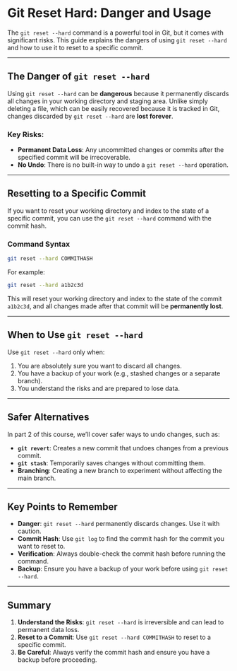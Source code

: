 # Git Reset Hard: Danger and Usage

The `git reset --hard` command is a powerful tool in Git, but it comes with significant risks. This guide explains the dangers of using `git reset --hard` and how to use it to reset to a specific commit.

---

## The Danger of `git reset --hard`

Using `git reset --hard` can be **dangerous** because it permanently discards all changes in your working directory and staging area. Unlike simply deleting a file, which can be easily recovered because it is tracked in Git, changes discarded by `git reset --hard` are **lost forever**.

### Key Risks:

- **Permanent Data Loss**: Any uncommitted changes or commits after the specified commit will be irrecoverable.
- **No Undo**: There is no built-in way to undo a `git reset --hard` operation.

---

## Resetting to a Specific Commit

If you want to reset your working directory and index to the state of a specific commit, you can use the `git reset --hard` command with the commit hash.

### Command Syntax

```bash
git reset --hard COMMITHASH
```

For example:

```bash
git reset --hard a1b2c3d
```

This will reset your working directory and index to the state of the commit `a1b2c3d`, and all changes made after that commit will be **permanently lost**.

---

## When to Use `git reset --hard`

Use `git reset --hard` only when:

1. You are absolutely sure you want to discard all changes.
2. You have a backup of your work (e.g., stashed changes or a separate branch).
3. You understand the risks and are prepared to lose data.

---

## Safer Alternatives

In part 2 of this course, we’ll cover safer ways to undo changes, such as:

- **`git revert`**: Creates a new commit that undoes changes from a previous commit.
- **`git stash`**: Temporarily saves changes without committing them.
- **Branching**: Creating a new branch to experiment without affecting the main branch.

---

## Key Points to Remember

- **Danger**: `git reset --hard` permanently discards changes. Use it with caution.
- **Commit Hash**: Use `git log` to find the commit hash for the commit you want to reset to.
- **Verification**: Always double-check the commit hash before running the command.
- **Backup**: Ensure you have a backup of your work before using `git reset --hard`.

---

## Summary

1. **Understand the Risks**: `git reset --hard` is irreversible and can lead to permanent data loss.
2. **Reset to a Commit**: Use `git reset --hard COMMITHASH` to reset to a specific commit.
3. **Be Careful**: Always verify the commit hash and ensure you have a backup before proceeding.
